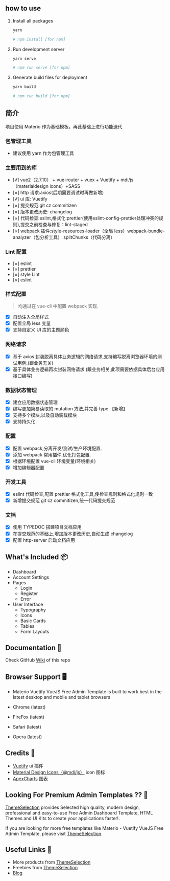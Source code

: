## how to use

1. Install all packages

   ```bash
   yarn

   # npm install [for npm]
   ```

2. Run development server

   ```bash
   yarn serve

   # npm run serve [for npm]
   ```

3. Generate build files for deployment

   ```bash
   yarn build

   # npm run build [for npm]
   ```

## 简介

项目使用 Materio 作为基础模板，再此基础上进行功能迭代

### 包管理工具

- 建议使用 yarn 作为包管理工具

### 主要用到的库

- [√] vue2（2.7.10） + vue-router + vuex + Vuetify + mdi/js（materialdesign icons）+SASS
- [×] http 请求:axios(后期需要调试时再做新增)
- [√] ui 库: Vuetify
- [×] 提交规范:git cz commitizen
- [×] 版本更改历史: changelog
- [×] 代码检查:eslint,格式化:prettier(使用eslint-config-prettier处理冲突的规则),提交之前检查与修复：lint-staged
- [×] webpack 插件:style-resources-loader（全局 less）webpack-bundle-analyzer（包分析工具） splitChunks（代码分离）

### Lint 配置

- [×] eslint
- [×] prettier
- [×] style Lint
- [×] eslint

### 样式配置

> 均通过在 vue-cli 中配置 webpack 实现.

- [x] 自动注入全局样式
- [x] 配置全局 less 变量
- [x] 支持自定义 UI 库的主题颜色

### 网络请求

- [x] 基于 axios 封装脱离具体业务逻辑的网络请求,支持编写脱离浏览器环境的测试用例.(跟业务无关)
- [x] 基于具体业务逻辑再次封装网络请求 (跟业务相关,此项需要依据具体后台应用接口编写)

### 数据状态管理

- [x] 建立应用数据状态管理
- [x] 编写更加简易读取的 mutation 方法,并完善 type 【新增】
- [x] 支持多个模块,以及自动装载模块
- [x] 支持持久化

### 配置

- [x] 配置 webpack,分离开发/测试/生产环境配置.
- [x] 添加 webpack 常用插件,优化打包配置.
- [x] 根据环境配置 vue-cli 环境变量(环境相关)
- [x] 增加编辑器配置

### 开发工具

- [x] eslint 代码检查,配置 prettier 格式化工具,使检查规则和格式化规则一致
- [x] 新增提交规范 git cz commitizen,统一代码提交规范

### 文档

- [x] 使用 TYPEDOC 搭建项目文档应用
- [x] 在提交规范的基础上,增加版本更改历史,自动生成 changelog
- [x] 配置 http-server 启动文档应用

## What's Included 📦

- Dashboard
- Account Settings
- Pages
  - Login
  - Register
  - Error
- User Interface
  - Typography
  - Icons
  - Basic Cards
  - Tables
  - Form Layouts

## Documentation 📜

Check GitHub [Wiki](https://github.com/themeselection/materio-vuetify-vuejs-admin-template-free/wiki) of this repo

## Browser Support 🖥️

- Materio Vuetify VueJS Free Admin Template is built to work best in the latest desktop and mobile and tablet browsers

- Chrome (latest)
- FireFox (latest)
- Safari (latest)
- Opera (latest)

## Credits 🙏

- [Vuetify](https://vuetifyjs.com/) ui 插件
- [Material Design Icons（@mdi/js）](https://materialdesignicons.com/) icon 图标
- [ApexCharts](https://apexcharts.com/) 图表

## Looking For Premium Admin Templates ?? 👀

[ThemeSelection](https://themeselection.com) provides Selected high quality, modern design, professional and easy-to-use Free Admin Dashboard Template, HTML Themes and UI Kits to create your applications faster!.

If you are looking for more free templates like Materio - Vuetify VueJS Free Admin Template, please visit [ThemeSelection](https://themeselection.com).

## Useful Links 🔗

- More products from [ThemeSelection](https://themeselection.com)
- Freebies from [ThemeSelection](https://themeselection.com/products/category/download-free-admin-templates/)
- [Blog](https://themeselection.com/blog/)
